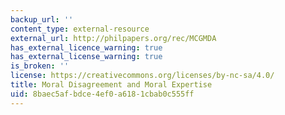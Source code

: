 ```yaml
---
backup_url: ''
content_type: external-resource
external_url: http://philpapers.org/rec/MCGMDA
has_external_licence_warning: true
has_external_license_warning: true
is_broken: ''
license: https://creativecommons.org/licenses/by-nc-sa/4.0/
title: Moral Disagreement and Moral Expertise
uid: 8baec5af-bdce-4ef0-a618-1cbab0c555ff
---
```

